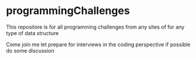 # programmingChallenges
This repositore is for all programming challenges from any sites of for any type of  data structure

Come join me  let prepare for interviews in the coding perspective if possible do some discussion 
